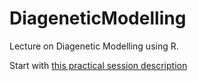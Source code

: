 # DiageneticModelling

Lecture on Diagenetic Modelling using R. 

Start with [this practical session description](DiageneticModelling.md)
